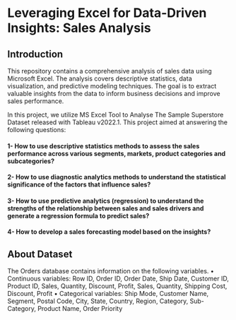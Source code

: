 


# Leveraging Excel for Data-Driven Insights: Sales Analysis


## Introduction

This repository contains a comprehensive analysis of sales data using Microsoft Excel. The analysis covers descriptive statistics, data visualization, and predictive modeling techniques. The goal is to extract valuable insights from the data to inform business decisions and improve sales performance.

In this project, we utilize MS Excel Tool to Analyse The Sample Superstore Dataset released with Tableau v2022.1. This project aimed at answering the following questions:

#### 1- How to use descriptive statistics methods to assess the sales performance across various segments, markets, product categories and subcategories?
#### 2- How to use diagnostic analytics methods to understand the statistical significance of the factors that influence sales?
#### 3- How to use predictive analytics (regression) to understand the strengths of the relationship between sales and sales drivers and generate a regression formula to predict sales?
#### 4- How to develop a sales forecasting model based on the insights?


## About Dataset

The Orders database contains information on the following variables.
• Continuous variables: Row ID, Order ID, Order Date, Ship Date, Customer ID, Product ID, Sales, Quantity, Discount, Profit, Sales, Quantity, Shipping Cost, Discount, Profit
• Categorical variables: Ship Mode, Customer Name, Segment, Postal Code, City, State, Country, Region, Category, Sub-Category, Product Name, Order Priority

